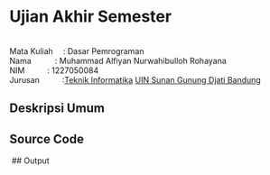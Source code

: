 # Ujian Akhir Semester 
<br>Mata Kuliah&emsp;     : Dasar Pemrograman
<br>Nama&emsp;&emsp;&emsp;: Muhammad Alfiyan Nurwahibulloh Rohayana
<br>NIM &emsp; &emsp; :	1227050084
<br>Jurusan &emsp; &emsp; :[Teknik Informatika](http://if.uinsgd.ac.id/) [UIN Sunan Gunung Djati Bandung](https://uinsgd.ac.id/) 

## Deskripsi Umum

## Source Code

<img src="">
## Output
